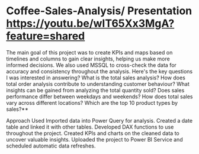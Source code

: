 # Coffee-Sales-Analysis/ Presentation https://youtu.be/wIT65Xx3MgA?feature=shared
The main goal of this project was to create KPIs and maps based on timelines and columns to gain clear insights, helping us make more informed decisions. We also used MSSQL to cross-check the data for accuracy and consistency throughout the analysis.
Here's the key questions I was interested in answering?
What is the total sales analysis?
How does total order analysis contribute to understanding customer behaviour?
What insights can be gained from analyzing the total quantity sold?
Does sales performance differ between weekdays and weekends?
How does total sales vary across different locations?
Which are the top 10 product types by sales?**

Approach Used
Imported data into Power Query for analysis.
Created a date table and linked it with other tables.
Developed DAX functions to use throughout the project.
Created KPIs and charts on the cleaned data to uncover valuable insights.
Uploaded the project to Power BI Service and scheduled automatic data refreshes.
